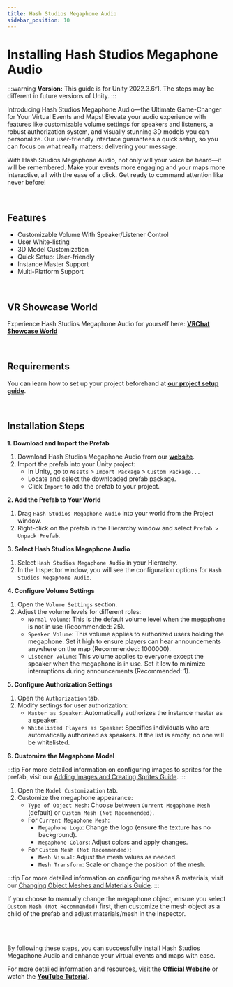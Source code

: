 ```yaml
---
title: Hash Studios Megaphone Audio
sidebar_position: 10
---
```


# Installing Hash Studios Megaphone Audio

:::warning
**Version:** This guide is for Unity 2022.3.6f1. The steps may be different in future versions of Unity.
:::

Introducing Hash Studios Megaphone Audio—the Ultimate Game-Changer for Your Virtual Events and Maps! Elevate your audio experience with features like customizable volume settings for speakers and listeners, a robust authorization system, and visually stunning 3D models you can personalize. Our user-friendly interface guarantees a quick setup, so you can focus on what really matters: delivering your message.

With Hash Studios Megaphone Audio, not only will your voice be heard—it will be remembered. Make your events more engaging and your maps more interactive, all with the ease of a click. Get ready to command attention like never before!

<br/>

## Features

- Customizable Volume With Speaker/Listener Control
- User White-listing
- 3D Model Customization
- Quick Setup: User-friendly
- Instance Master Support
- Multi-Platform Support

<br/>

## VR Showcase World

Experience Hash Studios Megaphone Audio for yourself here: **[VRChat Showcase World](https://vrchat.com/home/world/wrld_66ebe16f-c75b-472c-a556-bd4e3acf11a3)**

<br/>

## Requirements

You can learn how to set up your project beforehand at **[our project setup guide](/docs/general-concepts/settingupudon)**.

<br/>

## Installation Steps

**1. Download and Import the Prefab**

1. Download Hash Studios Megaphone Audio from our **[website](https://hashstudiosllc.com/hashstudiosfadingteleporter)**.
2. Import the prefab into your Unity project:
   - In Unity, go to `Assets` > `Import Package` > `Custom Package...`
   - Locate and select the downloaded prefab package.
   - Click `Import` to add the prefab to your project.

**2. Add the Prefab to Your World**

1. Drag `Hash Studios Megaphone Audio` into your world from the Project window.
2. Right-click on the prefab in the Hierarchy window and select `Prefab > Unpack Prefab`.

**3. Select Hash Studios Megaphone Audio**

1. Select `Hash Studios Megaphone Audio` in your Hierarchy.
2. In the Inspector window, you will see the configuration options for `Hash Studios Megaphone Audio`.

**4. Configure Volume Settings**

1. Open the `Volume Settings` section.
2. Adjust the volume levels for different roles:
   - `Normal Volume`: This is the default volume level when the megaphone is not in use (Recommended: 25).
   - `Speaker Volume`: This volume applies to authorized users holding the megaphone. Set it high to ensure players can hear announcements anywhere on the map (Recommended: 1000000).
   - `Listener Volume`: This volume applies to everyone except the speaker when the megaphone is in use. Set it low to minimize interruptions during announcements (Recommended: 1).

**5. Configure Authorization Settings**

1. Open the `Authorization` tab.
2. Modify settings for user authorization:
   - `Master as Speaker`: Automatically authorizes the instance master as a speaker.
   - `Whitelisted Players as Speaker`: Specifies individuals who are automatically authorized as speakers. If the list is empty, no one will be whitelisted.

**6. Customize the Megaphone Model**

:::tip
For more detailed information on configuring images to sprites for the prefab, visit our [Adding Images and Creating Sprites Guide](/DevelopmentDocumentation/docs/general-concepts/unityspriteconversion/).
:::

1. Open the `Model Customization` tab.
2. Customize the megaphone appearance:
   - `Type of Object Mesh`: Choose between `Current Megaphone Mesh` (default) or `Custom Mesh (Not Recommended)`.
   - For `Current Megaphone Mesh`:
     - `Megaphone Logo`: Change the logo (ensure the texture has no background).
     - `Megaphone Colors`: Adjust colors and apply changes.
   - For `Custom Mesh (Not Recommended)`:
     - `Mesh Visual`: Adjust the mesh values as needed.
     - `Mesh Transform`: Scale or change the position of the mesh.

:::tip
For more detailed information on configuring meshes & materials, visit our [Changing Object Meshes and Materials Guide](/DevelopmentDocumentation/docs/general-concepts/objectmeshesandmaterials/).
:::

If you choose to manually change the megaphone object, ensure you select `Custom Mesh (Not Recommended)` first, then customize the mesh object as a child of the prefab and adjust materials/mesh in the Inspector.

<br/><br/>

By following these steps, you can successfully install Hash Studios Megaphone Audio and enhance your virtual events and maps with ease.

For more detailed information and resources, visit the **[Official Website](https://hashstudiosllc.com/hashstudiosmegaphoneaudio)** or watch the **[YouTube Tutorial](https://youtu.be/-_YQxw9RZ3A)**.
